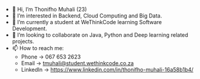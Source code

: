 - 👋 Hi, I’m Thonifho Muhali (23)
- 👀 I’m interested in Backend, Cloud Computing and Big Data.
- 🌱 I’m currently a student at WeThinkCode learning Software Development.
- 💞️ I’m looking to collaborate on Java, Python and Deep learning related projects.
- 📫 How to reach me: 
  -   Phone     ->  067 653 2623 
  -   Email     ->  tmuhali@student.wethinkcode.co.za
  -   LinkedIn  ->  https://www.linkedin.com/in/thonifho-muhali-16a58b1b4/

<!---
tony-rsa/tony-rsa is a ✨ special ✨ repository because its `README.md` (this file) appears on your GitHub profile.
You can click the Preview link to take a look at your changes.
--->
